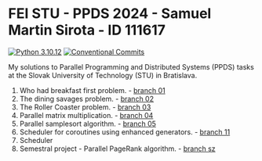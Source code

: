 # FEI STU - PPDS 2024 - Samuel Martin Sirota - ID 111617

[![Python 3.10.12](https://img.shields.io/badge/python-3.10.12-purple.svg)](https://www.python.org/downloads/release/python-31012/)
[![Conventional Commits](https://img.shields.io/badge/Conventional%20Commits-1.0.0-purple.svg)](https://conventionalcommits.org)

My solutions to Parallel Programming and Distributed Systems (PPDS) tasks at the Slovak University of Technology (STU) in Bratislava.

1. Who had breakfast first problem. - [branch 01](https://github.com/SamuelSirota/Sirota-111617-PPDS2024/tree/01)
2. The dining savages problem. - [branch 02](https://github.com/SamuelSirota/Sirota-111617-PPDS2024/tree/02)
3. The Roller Coaster problem. - [branch 03](https://github.com/SamuelSirota/Sirota-111617-PPDS2024/tree/03)
4. Parallel matrix multiplication. - [branch 04](https://github.com/SamuelSirota/Sirota-111617-PPDS2024/tree/04)
5. Parallel samplesort algorithm. - [branch 05](https://github.com/SamuelSirota/Sirota-111617-PPDS2024/tree/05)
6. Scheduler for coroutines using enhanced generators. - [branch 11](https://github.com/SamuelSirota/Sirota-111617-PPDS2024/tree/11)
7. Scheduler
8. Semestral project - Parallel PageRank algorithm. - [branch sz](https://github.com/SamuelSirota/Sirota-111617-PPDS2024/tree/sz)